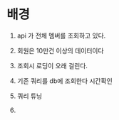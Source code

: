 # 배경

1. api 가 전체 멤버를 조회하고 있다.
2. 회원은 10만건 이상의 데이터이다
3. 조회시 로딩이 오래 걸린다.

1. 기존 쿼리를 db에 조회한다
시간확인
   
2. 쿼리 튜닝

3. 